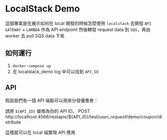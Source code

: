 # LocalStack Demo

這個專案是在展示如何在 local 開發的時候怎麼使用 `localstack` 去開發 `API GATEWAY` + `LAMBDA` 作為 API endpoint
然後轉發 request data 到 `SQS`，再由 worker 去 pull SQS data 下來


## 如何運行

1. `docker-compose up`
2. 在 localstack_demo log 中可以找到 `API_ID`


## API

假設我們有一個 API 端點可以用來分發優惠券：

請將 `${API_ID}` 替換為你的 API ID。
POST http://localhost:4566/restapis/${API_ID}/test/_user_request_/demo/coupon/distribute

這樣就可以在 local 端實現 API 應用